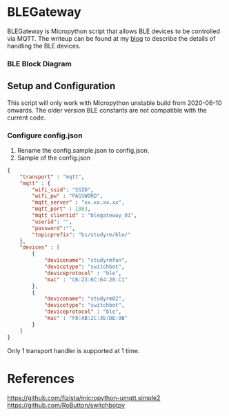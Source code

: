 # BLEGateway

BLEGateway is Micropython script that allows BLE devices to be controlled via MQTT. The writeup can be found at my [blog](https://iotdiary.blogspot.com/2020/06/micropython-ble-and-esp32-switchbot.html) to describe the details of handling the BLE devices.

### BLE Block Diagram



## Setup and Configuration
This script will only work with Micropython unstable build from 2020-06-10 onwards. The older version BLE constants are not compatible with the current code.
### Configure config.json

1. Rename the config.sample.json to config.json.
2. Sample of the config.json

```json
{
    "transport" : "mqtt",
    "mqtt" : {
        "wifi_ssid": "SSID",
        "wifi_pw" : "PASSWORD",
        "mqtt_server" : "xx.xx.xx.xx",
        "mqtt_port" : 1883,
        "mqtt_clientid" : "blegateway_01",
        "userid": "",
        "password":"",
        "topicprefix": "bs/studyrm/ble/"
    },
    "devices" : [
        {
            "devicename": "studyrmfan",
            "devicetype": "switchbot",
            "deviceprotocol" : "ble",
            "mac" : "C6:23:6C:64:20:C1"
        },
        {
            "devicename": "studyrm02",
            "devicetype": "switchbot",
            "deviceprotocol" : "ble",
            "mac" : "F8:AB:2C:3E:DE:9B"
        }
    ]
}
```

Only 1 transport handler is supported at 1 time.




# References
https://github.com/fizista/micropython-umqtt.simple2
https://github.com/RoButton/switchbotpy
